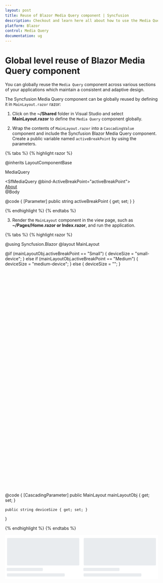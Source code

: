```yaml
---
layout: post
title: Reuse of Blazor Media Query component | Syncfusion
description: Checkout and learn here all about how to use the Media Query component at the global level reuse on all pages and much more.
platform: Blazor
control: Media Query
documentation: ug
---
```


# Global level reuse of Blazor Media Query component

You can globally reuse the `Media Query` component across various sections of your applications which maintain a consistent and adaptive design.

The Syncfusion Media Query component can be globally reused by defining it in `MainLayout.razor` razor:

1. Click on the **~/Shared** folder in Visual Studio and select **MainLayout.razor** to define the `Media Query` component globally.

2. Wrap the contents of `MainLayout.razor` into a `CascadingValue` component and include the Syncfusion Blazor Media Query component. Create a public variable named `activeBreakPoint` by using the parameters.

{% tabs %}
{% highlight razor %}

@inherits LayoutComponentBase

<PageTitle>MediaQuery</PageTitle>
<CascadingValue Value="@this"> 
    <div class="page">
        <SfMediaQuery @bind-ActiveBreakPoint="activeBreakPoint"></SfMediaQuery>
        <div class="sidebar">
            <NavMenu />
        </div>
        <main>
            <div class="top-row px-4">
                <a href="https://docs.microsoft.com/aspnet/" target="_blank">About</a>
            </div>
            <article class="content px-4">
                @Body
            </article>
        </main>
    </div>
</CascadingValue>

@code {
    [Parameter]
    public string activeBreakPoint { get; set; }
}

{% endhighlight %}
{% endtabs %}

3. Render the `MainLayout` component in the view page, such as **~/Pages/Home.razor or Index.razor**, and run the application.

{% tabs %}
{% highlight razor %}

@using Syncfusion.Blazor
@layout MainLayout

@if (mainLayoutObj.activeBreakPoint == "Small")
{
    deviceSize = "small-device";
}
else if (mainLayoutObj.activeBreakPoint == "Medium")
{
    deviceSize = "medium-device";
}
else
{
    deviceSize = "";
}

<div class="mediaquery-demo @deviceSize">
    <div class="main-container">
        <ul>
            <li>
                <div class="content e-skeleton e-skeleton-text e-shimmer-pulse"></div>
                <div class="title e-skeleton e-skeleton-text e-shimmer-pulse"></div>
                <p class="e-skeleton e-skeleton-text e-shimmer-pulse"></p>
            </li>
            <li>
                <div class="content e-skeleton e-skeleton-text e-shimmer-pulse"></div>
                <div class="title e-skeleton e-skeleton-text e-shimmer-pulse"></div>
                <p class="e-skeleton e-skeleton-text e-shimmer-pulse"></p>
            </li>
        </ul>
    </div>
</div>

@code {
    [CascadingParameter]
    public MainLayout mainLayoutObj { get; set; }

    public string deviceSize { get; set; }
}
<style>
    .mediaquery-demo {
        height: 715px;
    }

    .mediaquery-demo .e-skeleton {
        display: block;
    }

    .mediaquery-demo .main-container {
        margin: 0 8%;
        height: 35%;
    }

    .mediaquery-demo .main-container ul {
        list-style: none;
        display: flex;
        height: 100%;
        padding: 0;
        justify-content: space-between;
        padding-top: 20px;
    }

    .mediaquery-demo .main-container ul li {
        width: 49%;
    }

    .mediaquery-demo .main-container li .content {
        height: 60%;
    }

    .mediaquery-demo .main-container li .title,
    .mediaquery-demo .main-container li p {
        width: 50%;
        height: 7%;
        margin-top: 3%;
    }

    .mediaquery-demo .main-container li p {
        width: 80%;
    }

    .mediaquery-demo.medium-device .main-container {
        margin: 0px;
    }

    .mediaquery-demo.medium-device .main-container {
        height: 42%;
    }

    .mediaquery-demo.medium-device .main-container ul {
        flex-direction: column;
    }

    .mediaquery-demo.medium-device .main-container ul li {
        height: 50%;
        display: flex;
        margin-bottom: 2%;
        margin-left: 5%;
        width: 100%;
    }

    .mediaquery-demo.medium-device .main-container li .content {
        height: auto;
        width: 30%;
    }

    .mediaquery-demo.medium-device .main-container li .title,
    .mediaquery-demo.medium-device .main-container li p {
        height: 24%;
    }

    .mediaquery-demo.medium-device .main-container li .title {
        margin-left: 5%;
        width: 25%;
        margin-top: 0;
    }

    .mediaquery-demo.medium-device .main-container li p {
        margin-top: 8%;
        margin-left: -25%;
        width: 55%;
    }

   .mediaquery-demo.small-device .main-container {
        margin: 0px;
        height: 20%;
    }

    .mediaquery-demo.small-device .main-container {
        height: 48%;
    }

    .mediaquery-demo.small-device .main-container ul {
        display: block;
    }

    .mediaquery-demo.small-device .main-container ul li {
        height: 50%;
        display: block;
        width: 90%;
        margin: 0 auto;
    }

    .mediaquery-demo.small-device .main-container li .content {
        height: 40%;
        width: auto;
    }

    .mediaquery-demo.small-device .main-container li .title {
        width: 40%;
        height: 10%;
    }

    .mediaquery-demo.small-device .main-container li p {
        width: auto;
        height: 10%;
    }
</style>

{% endhighlight %}
{% endtabs %}

![Reusable Blazor Media Query Component](images/blazor-media-query-reusable.png)